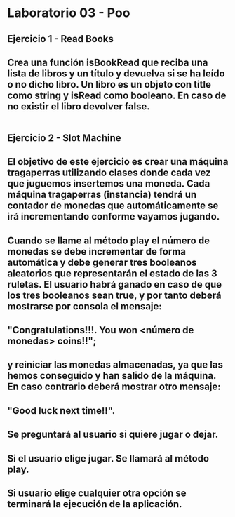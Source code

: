 # Laboratorio 03 - Poo

## Ejercicio 1 - Read Books

## Crea una función isBookRead que reciba una lista de libros y un título y devuelva si se ha leído o no dicho libro. Un libro es un objeto con title como string y isRead como booleano. En caso de no existir el libro devolver false.

``` C#

```


## Ejercicio 2 - Slot Machine

## El objetivo de este ejercicio es crear una máquina tragaperras utilizando clases donde cada vez que juguemos insertemos una moneda. Cada máquina tragaperras (instancia) tendrá un contador de monedas que automáticamente se irá incrementando conforme vayamos jugando.

## Cuando se llame al método play el número de monedas se debe incrementar de forma automática y debe generar tres booleanos aleatorios que representarán el estado de las 3 ruletas. El usuario habrá ganado en caso de que los tres booleanos sean true, y por tanto deberá mostrarse por consola el mensaje:

## "Congratulations!!!. You won <número de monedas> coins!!";
## y reiniciar las monedas almacenadas, ya que las hemos conseguido y han salido de la máquina. En caso contrario deberá mostrar otro mensaje:

## "Good luck next time!!".
## Se preguntará al usuario si quiere jugar o dejar.

## Si el usuario elige jugar. Se llamará al método play.
## Si usuario elige cualquier otra opción se terminará la ejecución de la aplicación.
``` C#

```